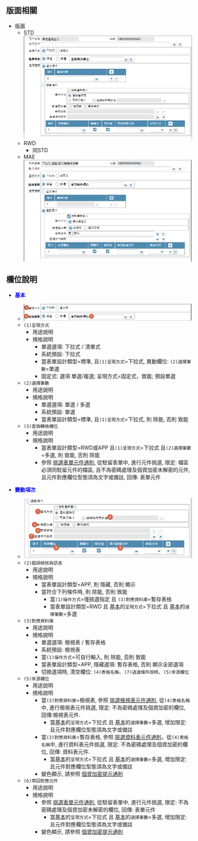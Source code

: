 ## <div id="layout">版面相關</div>
* 版面
    * STD</br>
        ![pic][image_oalist_STD]
    * RWD
        * 同STD
    * MAE</br>
        ![pic][image_oalist_APP]



## <div id="object-desc">欄位說明</div>

* <p id="fieldbreak1" style="color:blue;font-weight:bold">基本</p>

    * ![pic][image_oalist_block1]
    * `(1)呈現方式`
        * 用途說明
        * 規格說明
            * 單選選項: 下拉式 / 清單式
            * 系統預設: 下拉式
            * 當表單設計類型=標準, 且`(1)呈現方式`=下拉式, 異動欄位: `(2)選擇筆數`=單選
            * <delLine>固定式: 選項 單選/複選; 呈現方式=固定式，致能; 預設單選<delLine>
    * `(2)選擇筆數`
        * 用途說明
        * 規格說明
            * 單選選項: 單選 / 多選
            * 系統預設: 單選
            * 當表單設計類型=標準, 且`(1)呈現方式`=下拉式, 則 除能, 否則 致能
    * `(3)查詢轉換欄位`
        * 用途說明
        * 規格說明
            * 當表單設計類型=RWD或APP 且`(1)呈現方式`=下拉式 且`(2)選擇筆數`=多選, 則 致能, 否則 除能
            * 參照 [挑選表單元件通則][link_ruledialog7], 從駐留表單中, 進行元件挑選, 限定: 檔區必須同駐留元件的檔區, 且不為密碼處理及個資加密未解密的元件, 且元件對應欄位型態須為文字或備註, 回傳: 表單元件
            
* <p id="fieldbreak1" style="color:blue;font-weight:bold">變動項次</p>

    * ![pic][image_oalist_block2]
    * `(2)錯誤檢核與訊息`
        * 用途說明
        * 規格說明            
            * 當表單設計類型=APP, 則 隱藏, 否則 顯示
            * 當符合下列條件時, 則 除能, 否則 致能
                * 當`(1)操作方式`=僅挑選指定 且 `(3)對應資料庫`=暫存表格
                * 當表單設計類型=RWD 且 [基本][link_fieldbreak1]的`呈現方式`=下拉式 且 [基本][link_fieldbreak1]的`選擇筆數`=多選
    * `(3)對應資料庫`
        * 用途說明
        * 規格說明
            * 單選選項: 檢視表 / 暫存表格
            * 系統預設: 檢視表
            * 當`(1)操作方式`=可自行輸入, 則 除能, 否則 致能
            * 當表單設計類型=APP, 隱藏選項: 暫存表格, 否則 顯示全部選項
            * 切換選項時, 清空欄位: `(4)表格名稱`、`(7)過濾條件說明`、`(5)來源欄位`
    * `(5)來源欄位`
        * 用途說明
        * 規格說明            
            * 當`(3)對應資料庫`=檢視表, 參照 [挑選檢視表元件通則][link_ruledialog8], 從`(4)表格名稱`中, 進行檢視表元件挑選, 限定: 不為密碼處理及個資加密的欄位, 回傳:檢視表元件.
                * 當[基本][link_fieldbreak1]的`呈現方式`=下拉式 且 [基本][link_fieldbreak1]的`選擇筆數`=多選, 增加限定: 且元件對應欄位型態須為文字或備註
            * 當`(3)對應資料庫`=暫存表格, 參照 [挑選資料表元件通則][link_ruledialog5]，從`(4)表格名稱`中, 進行資料表元件挑選, 限定: 不為密碼處理及個資加密的欄位, 回傳: 資料表元件.
                * 當[基本][link_fieldbreak1]的`呈現方式`=下拉式 且 [基本][link_fieldbreak1]的`選擇筆數`=多選, 增加限定: 且元件對應欄位型態須為文字或備註
            * 變色顯示, 請參照 [個資加密提示通則][link_ruleother11]
    * `(6)帶回對應元件`
        * 用途說明
        * 規格說明
            * 參照 [挑選表單元件通則][link_ruledialog7], 從駐留表單中, 進行元件挑選, 限定: 不為密碼處理及個資加密未解密的欄位, 回傳: 表單元件
                * 當[基本][link_fieldbreak1]的`呈現方式`=下拉式 且 [基本][link_fieldbreak1]的`選擇筆數`=多選, 增加限定: 且元件對應欄位型態須為文字或備註
            * 變色顯示, 請參照 [個資加密提示通則][link_ruleother11]



<!-- 圖片 -->
[image_oalist_STD]:attachment/OAList_STD.png
[image_oalist_APP]:attachment/OAList_APP.png
[image_oalist_block1]:attachment/OAList_block1.png
[image_oalist_block2]:attachment/OAList_block2.png

<!-- 超連結 -->
[link_fieldbreak1]:#fieldbreak1 "欄位說明/基本"
[link_ruleother1]:/8.10.0/IDE/Specification/RulesOther/README#ruleother1 "共用通則_其它/版面資訊通則"

[link_ruledialog7]:{4}/IDE/Specification/RulesDialog/README#ruledialog7 "共用通則_開啟單據/挑選表單元件通則"
[link_ruledialog5]:{4}/IDE/Specification/RulesDialog/README#ruledialog5 "共用通則_開啟單據/挑選資料表元件通則"
[link_ruledialog8]:{4}/IDE/Specification/RulesDialog/README#ruledialog8 "共用通則_開啟單據/挑選檢視表元件通則"

[link_ruleother11]:{4}/IDE/Specification/RulesOther/README#ruleother11 "共用通則_其它/個資加密提示通則"
